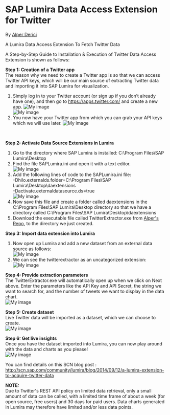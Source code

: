 SAP Lumira Data Access Extension for Twitter
===========================
By [Alper Derici](http://scn.sap.com/people/alper.derici%40sap)

A Lumira Data Access Extension To Fetch Twitter Data

A Step-by-Step Guide to Installation & Execution of Twitter Data Access Extension is shown as follows:

<strong>Step 1:	Creation of a Twitter app</strong> <br>
The reason why we need to create a Twitter app is so that we can access Twitter API keys, which will be our main source of      extracting Twitter data and importing it into SAP Lumira for visualization. <br>
1. Simply log in to your Twitter account (or sign up if you don’t already have one), and then go to   https://apps.twitter.com/ and create a new app.
![My image](https://github.com/SAP/lumira-extension-da-twitter/blob/master/readmescreenshots/1.jpg)<br>
![My image](https://github.com/SAP/lumira-extension-da-twitter/blob/master/readmescreenshots/2.jpg) <br>
2. You now have your Twitter app from which you can grab your API keys which we will use later. 
![My image](https://github.com/SAP/lumira-extension-da-twitter/blob/master/readmescreenshots/3.jpg) 
<br>

<strong>Step 2:	Activate Data Source Extensions in Lumira</strong> <br>
1. Go to the directory where SAP Lumira is installed: C:\Program Files\SAP Lumira\Desktop <br>
2. Find the file SAPLumira.ini and open it with a text editor. <br>
![My image](https://github.com/SAP/lumira-extension-da-twitter/blob/master/readmescreenshots/a.jpg) <br>
3. Add the following lines of code to the SAPLumira.ini file: <br>
  -Dhilo.externalds.folder=C:\Program Files\SAP Lumira\Desktop\daextensions <br>
  -Dactivate.externaldatasource.ds=true <br>
![My image](https://github.com/SAP/lumira-extension-da-twitter/blob/master/readmescreenshots/b.jpg)<br>
4. Now save this file and create a folder called daextensions in the C:\Program Files\SAP Lumira\Desktop directory so that we have a directory called C:\Program Files\SAP Lumira\Desktop\daextensions <br>
5. Download the executable file called TwitterExtractor.exe from [Alper's Repo](https://github.com/aderici/LumiraTwitterExtractor/blob/master/bin/TwitterExtractor.exe), to the directory we just created.<br>

<strong>Step 3:	Import data extension into Lumira</strong> <br>
1. Now open up Lumira and add a new dataset from an external data source as follows:<br>
![My image](https://github.com/SAP/lumira-extension-da-twitter/blob/master/readmescreenshots/d.jpg)<br>
2. We can see the twitterextractor as an uncategorized extension:<br>
![My image](https://github.com/SAP/lumira-extension-da-twitter/blob/master/readmescreenshots/e.jpg)<br>

<strong>Step 4:	Provide extraction parameters</strong> <br>
The TwitterExtractor.exe will automatically open up when we click on Next above. Enter the parameters like the API Key and API Secret, the string we want to search for, and the number of tweets we want to display in the data chart. <br>
![My image](https://github.com/SAP/lumira-extension-da-twitter/blob/master/readmescreenshots/c.jpg)<br>

<strong>Step 5:	Create dataset</strong> <br>
Live Twitter data will be imported as a dataset, which we can choose to create.<br>
![My image](https://github.com/SAP/lumira-extension-da-twitter/blob/master/readmescreenshots/f.jpg)<br>

<strong>Step 6:	Get live insights</strong> <br>
Once you have the dataset imported into Lumira, you can now play around with the data and charts as you please!<br>
![My image](https://github.com/SAP/lumira-extension-da-twitter/blob/master/readmescreenshots/g.jpg)<br>


You can find details on this SCN blog post : <br>
<a>http://scn.sap.com/community/lumira/blog/2014/09/12/a-lumira-extension-to-acquire-twitter-data</a>

<strong>NOTE: </strong><br>
Due to Twitter's REST API policy on limited data retrieval, only a small amount of data can be called, with a limited time frame of about a week (for open source, free users) and 30 days for paid users. Data charts generated in Lumira may therefore have limited and/or less data points. 
